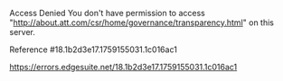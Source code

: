 Access Denied
You don't have permission to access "http://about.att.com/csr/home/governance/transparency.html" on this server.

Reference #18.1b2d3e17.1759155031.1c016ac1

https://errors.edgesuite.net/18.1b2d3e17.1759155031.1c016ac1